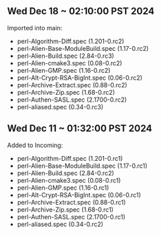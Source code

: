 Wed Dec 18 ~ 02:10:00 PST 2024
------------------------------

Imported into main:

* perl-Algorithm-Diff.spec (1.201-0.rc2)
* perl-Alien-Base-ModuleBuild.spec (1.17-0.rc2)
* perl-Alien-Build.spec (2.84-0.rc3)
* perl-Alien-cmake3.spec (0.08-0.rc2)
* perl-Alien-GMP.spec (1.16-0.rc2)
* perl-Alt-Crypt-RSA-BigInt.spec (0.06-0.rc2)
* perl-Archive-Extract.spec (0.88-0.rc2)
* perl-Archive-Zip.spec (1.68-0.rc2)
* perl-Authen-SASL.spec (2.1700-0.rc2)
* perl-aliased.spec (0.34-0.rc3)

Wed Dec 11 ~ 01:32:00 PST 2024
------------------------------

Added to Incoming:

* perl-Algorithm-Diff.spec (1.201-0.rc1)
* perl-Alien-Base-ModuleBuild.spec (1.17-0.rc1)
* perl-Alien-Build.spec (2.84-0.rc2)
* perl-Alien-cmake3.spec (0.08-0.rc1)
* perl-Alien-GMP.spec (1.16-0.rc1)
* perl-Alt-Crypt-RSA-BigInt.spec (0.06-0.rc1)
* perl-Archive-Extract.spec (0.88-0.rc1)
* perl-Archive-Zip.spec (1.68-0.rc1)
* perl-Authen-SASL.spec (2.1700-0.rc1)
* perl-aliased.spec (0.34-0.rc2)
